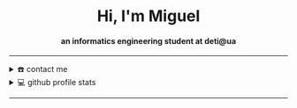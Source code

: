 <div align="center">
<h1 align="center">Hi, I'm Miguel</h1>
<h4 align="center">an informatics engineering student at deti@ua</h4>
</div>

<!--
<div align="center">
  <a href="link to portfolio">
  <img  src=""
       alt="snake" /></a>
</div>
-->

-----
<details>
  <summary>☎️ contact me</summary>
<div>
  <samp>
    <h2 align="center">you can reach me by:</h2>
    <p align="center">
      <br/>
      <a href="https://www.linkedin.com/in/mankings/" target="blank"><img align="center"
         src="https://img.shields.io/badge/linkedin-%231DA1F2.svg?style=for-the-badge&logo=linkedin&logoColor=white"
         alt="azzar" height="30"/></a>
      <a href="mailto:miguelamatos02@gmail.com" target="blank"><img align="center"
         src="https://img.shields.io/badge/gmail-EA4335.svg?style=for-the-badge&logo=gmail&logoColor=white"
         alt="azzar" height="30"/></a>
    </p>
  </samp>
</div>
</details>

<!--
<details>
  <summary>🧮 about</summary>
<div>
<samp>
<h2 align="center">About this Account</h2>
 <p align="center">
  <a href="github.com/1999AZZAR" target="blank"><img align="center" 
     src="https://komarev.com/ghpvc/?username=1999AZZAR&style=for-the-badge&label=PROFILE+VIEWS" height="25"
     alt="views count" /></a>
  <a href="https://1999azzar.github.io/1999AZZAR/"><img align="center" 
     src="https://img.shields.io/website?down_message=offline&style=for-the-badge&up_message=online&url=https%3A%2F%2F1999azzar.github.io%2F1999AZZAR%2F" height="25"
     alt="website" /></a>
  </p>
  <p align="center">
  <a href="https://www.codefactor.io/repository/github/1999azzar/1999azzar/overview/main"><img align="center"
     src="https://www.codefactor.io/repository/github/1999azzar/1999azzar/badge/main" height="25"
     alt="CodeFactor" /></a>
  <a href="github.com/1999AZZAR" target="blank"><img align="center" 
     src="https://github.com/1999AZZAR/1999AZZAR/actions/workflows/pages/pages-build-deployment/badge.svg" height="25"
     alt="page built"/></a>
  </p>
 <p align="center">
  <a href="github.com/1999AZZAR" target="blank"><img align="center" 
     src="https://img.shields.io/github/license/1999AZZAR/1999AZZAR?color=purple&style=for-the-badge" height="25"
     alt="lisense" /></a>
  <a href="github.com/1999AZZAR"><img align="center"
     src="https://forthebadge.com/images/badges/works-on-my-machine.svg" height="25"
     alt="work on my machine" /></a>
 </p>
 </samp>
</div>
</details>
-->

<details> 
  <summary>💻 github profile stats</summary>
  <div>
  <samp>
    <h2 align="center"> github stats </h2>
      <br/>
    <details open>
  <summary><h3>languages</h3></summary>
            <p align="center">
        <a href="https://github.com/mankings/">
          <img src="https://github-readme-stats.vercel.app/api/top-langs/?username=mankings&langs_count=6&theme=gruvbox&layout=compact&hide_border=true"
          alt="mankings :: overall Top Langs " /></a>
      </p>
        <p align="center">
          <a href="https://github.com/mankings/">
          <img width="45%" src="https://github-profile-summary-cards.vercel.app/api/cards/repos-per-language?username=mankings&theme=gruvbox&layout=compact&hide_border=true"
          alt="mankings :: Top Langs by repo" />
          <img width="45%" src="https://github-profile-summary-cards.vercel.app/api/cards/most-commit-language?username=mankings&theme=gruvbox&layout=compact&hide_border=true"
          alt="mankings :: Top Langs by commit" />
          </a>
        </p>
</details>
    <details open>
  <summary><h3>stasistic</h3></summary>
        <p align="center">
          <a href="https://github.com/mankings/">
          <img width="49.5%" src="https://github-readme-stats.vercel.app/api?username=mankings&show_icons=true&theme=gruvbox&hide_border=true" />
          <img width="49.5%" src="https://github-readme-streak-stats.herokuapp.com/?user=mankings&theme=gruvbox&hide_border=true" />
          </a>
       </p>
     <br>
     </samp>
  </div>    
</details>

-----
